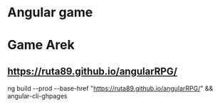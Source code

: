 # Angular game

# Game Arek

## https://ruta89.github.io/angularRPG/

ng build --prod --base-href "https://ruta89.github.io/angularRPG/" && angular-cli-ghpages
